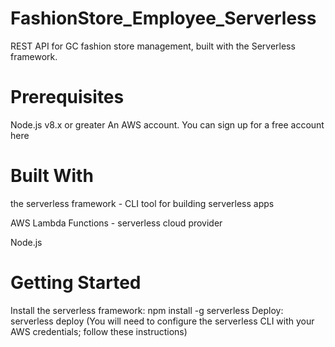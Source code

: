 # FashionStore_Employee_Serverless

REST API for GC fashion store management, built with the Serverless framework.

# Prerequisites

Node.js v8.x or greater
An AWS account. You can sign up for a free account here

# Built With

the serverless framework - CLI tool for building serverless apps

AWS Lambda Functions - serverless cloud provider

Node.js

# Getting Started

Install the serverless framework: npm install -g serverless
Deploy: serverless deploy (You will need to configure the serverless CLI with your AWS credentials; follow these instructions)
